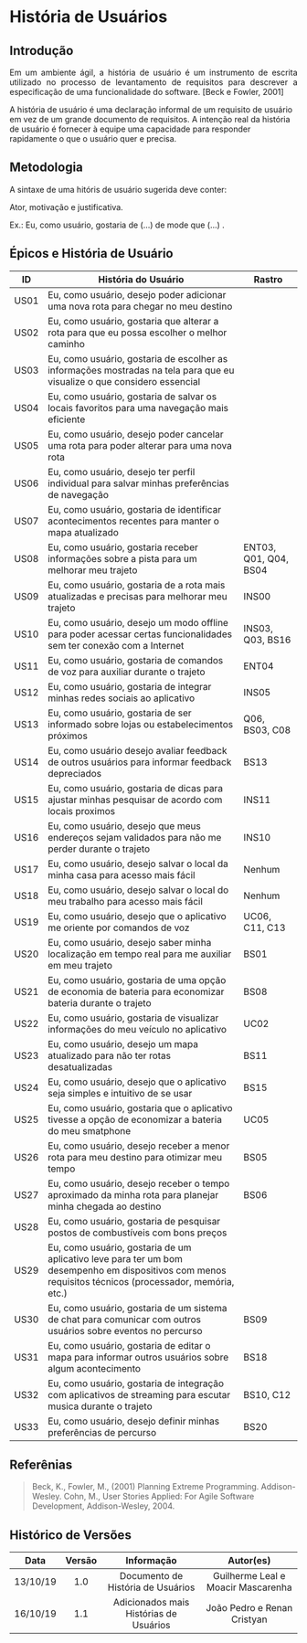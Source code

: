 # História de Usuários

## Introdução
<p align="justify">Em um ambiente ágil, a história de usuário é um instrumento de escrita utilizado no
processo de levantamento de requisitos para descrever a especificação de uma
funcionalidade do software. [Beck e Fowler, 2001]</p>
<p align="justfy">A história de usuário é uma declaração informal de um requisito de usuário em vez de
um grande documento de requisitos. A intenção real da história de usuário é fornecer à
equipe uma capacidade para responder rapidamente o que o usuário quer e precisa. </p>

## Metodologia

A sintaxe de uma hitóris de usuário sugerida deve conter:

Ator, motivação e justificativa.

Ex.: Eu, como usuário, gostaria de (...) de mode que (...) .

## Épicos e História de Usuário

ID| História do Usuário |Rastro|
|--|--|--|
|US01| Eu, como usuário, desejo poder adicionar uma nova rota para chegar no meu destino||
|US02| Eu, como usuário, gostaria que alterar a rota para que eu possa escolher o melhor caminho||
|US03| Eu, como usuário, gostaria de escolher as informações mostradas na tela para que eu visualize o que considero essencial||
|US04| Eu, como usuário, gostaria de salvar os locais favoritos para uma navegação mais eficiente| |
|US05| Eu, como usuário, desejo poder cancelar uma rota para poder alterar para uma nova rota||
|US06| Eu, como usuário, desejo ter perfil individual para salvar minhas preferências de navegação||
|US07| Eu, como usuário, gostaria de identificar acontecimentos recentes para manter o mapa atualizado||
|US08| Eu, como usuário, gostaria receber informações sobre a pista para um melhorar meu trajeto|ENT03, Q01, Q04, BS04|
|US09|Eu, como usuário, gostaria de a rota mais atualizadas e precisas para melhorar meu trajeto |INS00|
|US10|Eu, como usuário, desejo um modo offline para poder acessar certas funcionalidades sem ter conexão com a Internet|INS03, Q03, BS16|
|US11| Eu, como usuário, gostaria de comandos de voz para auxiliar durante o trajeto|ENT04|
|US12| Eu, como usuário, gostaria de integrar minhas redes sociais ao aplicativo |INS05
|US13| Eu, como usuário, gostaria de ser informado sobre lojas ou estabelecimentos próximos | Q06, BS03, C08 |
|US14| Eu, como usuário desejo avaliar feedback de outros usuários para informar feedback depreciados |BS13|
|US15| Eu, como usuário, gostaria de dicas para ajustar minhas pesquisar de acordo com locais proximos  |INS11|
|US16| Eu, como usuário, desejo que meus endereços sejam validados para não me perder durante o trajeto |INS10|
|US17| Eu, como usuário, desejo salvar o local da minha casa para acesso mais fácil| Nenhum |
|US18| Eu, como usuário, desejo salvar o local do meu trabalho para acesso mais fácil| Nenhum |
|US19| Eu, como usuário, desejo que o aplicativo me oriente por comandos de voz | UC06, C11, C13 |
|US20| Eu, como usuário, desejo saber minha localização em tempo real para me auxiliar em meu trajeto|BS01|
|US21| Eu, como usuário, gostaria de uma opção de economia de bateria para economizar bateria durante o trajeto | BS08|
|US22| Eu, como usuário, gostaria de visualizar informações do meu veículo no aplicativo | UC02 |
|US23| Eu, como usuário, desejo um mapa atualizado para não ter rotas desatualizadas|BS11|
|US24| Eu, como usuário, desejo que o aplicativo seja simples e intuitivo de se usar| BS15 |
|US25| Eu, como usuário, gostaria que o aplicativo tivesse a opção de economizar a bateria do meu smatphone | UC05|
|US26| Eu, como usuário, desejo receber a menor rota para meu destino para otimizar meu tempo|BS05|
|US27| Eu, como usuário, desejo receber o tempo aproximado da minha rota para planejar minha chegada ao destino |BS06|
|US28| Eu, como usuário, gostaria de pesquisar postos de combustíveis com bons preços | |
|US29| Eu, como usuário, gostaria de um aplicativo leve para ter um bom desempenho em dispositivos com menos requisitos técnicos (processador, memória, etc.)|| BS14 |
|US30| Eu, como usuário, gostaria de um sistema de chat para comunicar com outros usuários sobre eventos no percurso |BS09|
|US31| Eu, como usuário, gostaria de editar o mapa para informar outros usuários sobre algum acontecimento | BS18 |
|US32| Eu, como usuário, gostaria de integração com aplicativos de streaming para escutar musica durante o trajeto |BS10, C12|
|US33| Eu, como usuário, desejo definir minhas preferências de percurso | BS20 |

## Referênias

>Beck, K., Fowler, M., (2001) Planning Extreme Programming. Addison-Wesley. Cohn,
M., User Stories Applied: For Agile Software Development, Addison-Wesley, 2004.

## Histórico de Versões
|Data|Versão|Informação|Autor(es)|
|:----:|:----:|:----:|:----:|
| 13/10/19 | 1.0 | Documento de História de Usuários| Guilherme Leal e Moacir Mascarenha |
| 16/10/19 | 1.1 | Adicionados mais Histórias de Usuários | João Pedro e Renan Cristyan |